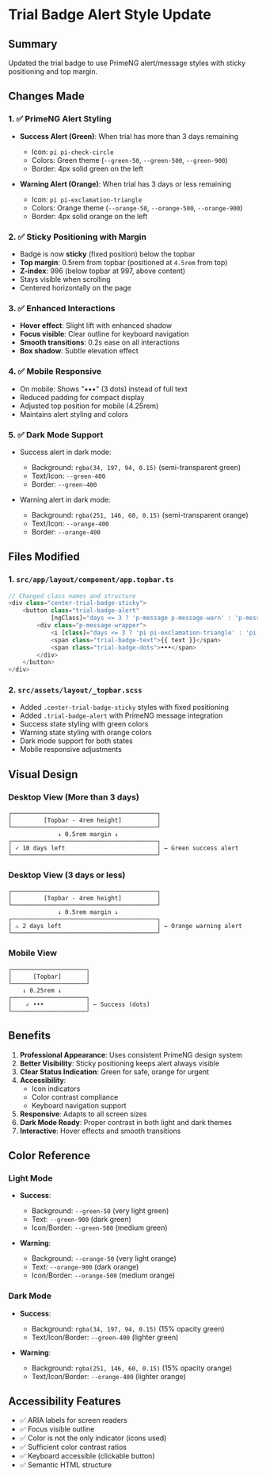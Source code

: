 # Trial Badge Alert Style Update

## Summary
Updated the trial badge to use PrimeNG alert/message styles with sticky positioning and top margin.

## Changes Made

### 1. ✅ PrimeNG Alert Styling
- **Success Alert (Green)**: When trial has more than 3 days remaining
  - Icon: `pi pi-check-circle`
  - Colors: Green theme (`--green-50`, `--green-500`, `--green-900`)
  - Border: 4px solid green on the left
  
- **Warning Alert (Orange)**: When trial has 3 days or less remaining
  - Icon: `pi pi-exclamation-triangle`
  - Colors: Orange theme (`--orange-50`, `--orange-500`, `--orange-900`)
  - Border: 4px solid orange on the left

### 2. ✅ Sticky Positioning with Margin
- Badge is now **sticky** (fixed position) below the topbar
- **Top margin**: 0.5rem from topbar (positioned at `4.5rem` from top)
- **Z-index**: 996 (below topbar at 997, above content)
- Stays visible when scrolling
- Centered horizontally on the page

### 3. ✅ Enhanced Interactions
- **Hover effect**: Slight lift with enhanced shadow
- **Focus visible**: Clear outline for keyboard navigation
- **Smooth transitions**: 0.2s ease on all interactions
- **Box shadow**: Subtle elevation effect

### 4. ✅ Mobile Responsive
- On mobile: Shows "•••" (3 dots) instead of full text
- Reduced padding for compact display
- Adjusted top position for mobile (4.25rem)
- Maintains alert styling and colors

### 5. ✅ Dark Mode Support
- Success alert in dark mode:
  - Background: `rgba(34, 197, 94, 0.15)` (semi-transparent green)
  - Text/Icon: `--green-400`
  - Border: `--green-400`
  
- Warning alert in dark mode:
  - Background: `rgba(251, 146, 60, 0.15)` (semi-transparent orange)
  - Text/Icon: `--orange-400`
  - Border: `--orange-400`

## Files Modified

### 1. `src/app/layout/component/app.topbar.ts`
```typescript
// Changed class names and structure
<div class="center-trial-badge-sticky">
    <button class="trial-badge-alert"
            [ngClass]="days <= 3 ? 'p-message p-message-warn' : 'p-message p-message-success'">
        <div class="p-message-wrapper">
            <i [class]="days <= 3 ? 'pi pi-exclamation-triangle' : 'pi pi-check-circle'"></i>
            <span class="trial-badge-text">{{ text }}</span>
            <span class="trial-badge-dots">•••</span>
        </div>
    </button>
</div>
```

### 2. `src/assets/layout/_topbar.scss`
- Added `.center-trial-badge-sticky` styles with fixed positioning
- Added `.trial-badge-alert` with PrimeNG message integration
- Success state styling with green colors
- Warning state styling with orange colors
- Dark mode support for both states
- Mobile responsive adjustments

## Visual Design

### Desktop View (More than 3 days)
```
┌─────────────────────────────────────────┐
│         [Topbar - 4rem height]          │
└─────────────────────────────────────────┘
              ↓ 0.5rem margin ↓
┌─────────────────────────────────────────┐
│ ✓ 10 days left                          │ ← Green success alert
└─────────────────────────────────────────┘
```

### Desktop View (3 days or less)
```
┌─────────────────────────────────────────┐
│         [Topbar - 4rem height]          │
└─────────────────────────────────────────┘
              ↓ 0.5rem margin ↓
┌─────────────────────────────────────────┐
│ ⚠ 2 days left                           │ ← Orange warning alert
└─────────────────────────────────────────┘
```

### Mobile View
```
┌─────────────────────┐
│      [Topbar]       │
└─────────────────────┘
    ↓ 0.25rem ↓
┌─────────────────────┐
│    ✓ •••            │ ← Success (dots)
└─────────────────────┘
```

## Benefits

1. **Professional Appearance**: Uses consistent PrimeNG design system
2. **Better Visibility**: Sticky positioning keeps alert always visible
3. **Clear Status Indication**: Green for safe, orange for urgent
4. **Accessibility**: 
   - Icon indicators
   - Color contrast compliance
   - Keyboard navigation support
5. **Responsive**: Adapts to all screen sizes
6. **Dark Mode Ready**: Proper contrast in both light and dark themes
7. **Interactive**: Hover effects and smooth transitions

## Color Reference

### Light Mode
- **Success**: 
  - Background: `--green-50` (very light green)
  - Text: `--green-900` (dark green)
  - Icon/Border: `--green-500` (medium green)

- **Warning**: 
  - Background: `--orange-50` (very light orange)
  - Text: `--orange-900` (dark orange)
  - Icon/Border: `--orange-500` (medium orange)

### Dark Mode
- **Success**: 
  - Background: `rgba(34, 197, 94, 0.15)` (15% opacity green)
  - Text/Icon/Border: `--green-400` (lighter green)

- **Warning**: 
  - Background: `rgba(251, 146, 60, 0.15)` (15% opacity orange)
  - Text/Icon/Border: `--orange-400` (lighter orange)

## Accessibility Features

- ✅ ARIA labels for screen readers
- ✅ Focus visible outline
- ✅ Color is not the only indicator (icons used)
- ✅ Sufficient color contrast ratios
- ✅ Keyboard accessible (clickable button)
- ✅ Semantic HTML structure
